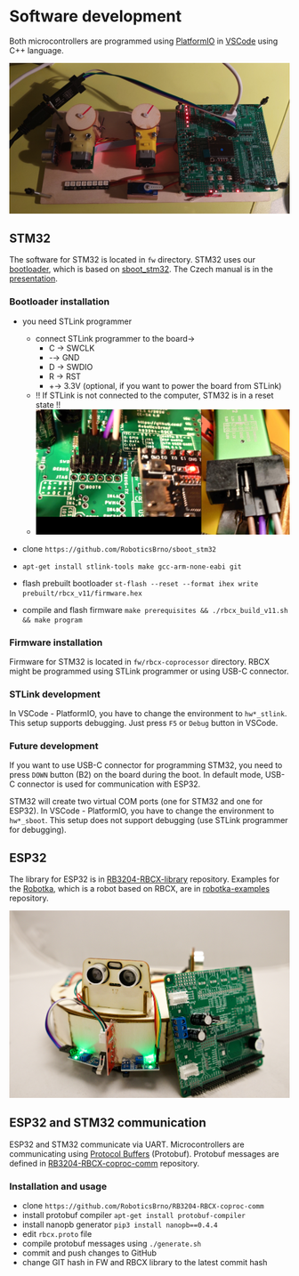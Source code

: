 # Software development
Both microcontrollers are programmed using [PlatformIO](https://platformio.org/) in [VSCode](https://code.visualstudio.com/) using C++ language.

![RBCX development](./media/rbcx-dev.png)

## STM32
The software for STM32 is located in `fw` directory.
STM32 uses our [bootloader](https://github.com/RoboticsBrno/sboot_stm32), which is based on [sboot_stm32](https://github.com/dmitrystu/sboot_stm32).
The Czech manual is in the [presentation](https://docs.google.com/presentation/d/1B4t7tvKhTz8Nwm9SQEp_2enkG-x4il2hApb1tdSRLiI/edit?usp=sharing).

### Bootloader installation
- you need STLink programmer
  - connect STLink programmer to the board→
    - C → SWCLK
    - -→ GND
    - D → SWDIO
    - R → RST
    - +→ 3.3V (optional, if you want to power the board from STLink)
  - !! If STLink is not connected to the computer, STM32 is in a reset state !!
  - ![STLink connection](./media/stlink_connection.png)

- clone `https://github.com/RoboticsBrno/sboot_stm32`
- `apt-get install stlink-tools make gcc-arm-none-eabi git`
- flash prebuilt bootloader `st-flash --reset --format ihex write prebuilt/rbcx_v11/firmware.hex`
- compile and flash firmware `make prerequisites && ./rbcx_build_v11.sh && make program`

### Firmware installation
Firmware for STM32 is located in `fw/rbcx-coprocessor` directory.
RBCX might be programmed using STLink programmer or using USB-C connector.

### STLink development
In VSCode - PlatformIO, you have to change the environment to `hw*_stlink`.
This setup supports debugging. Just press `F5` or `Debug` button in VSCode.

### Future development
If you want to use USB-C connector for programming STM32, you need to press `DOWN` button (B2) on the board during the boot.
In default mode, USB-C connector is used for communication with ESP32.

STM32 will create two virtual COM ports (one for STM32 and one for ESP32).
In VSCode - PlatformIO, you have to change the environment to `hw*_sboot`.
This setup does not support debugging (use STLink programmer for debugging).



## ESP32
The library for ESP32 is in [RB3204-RBCX-library](https://github.com/RoboticsBrno/RB3204-RBCX-library) repository.
Examples for the [Robotka](https://robotka.robotickytabor.cz), which is a robot based on RBCX, are in [robotka-examples](https://github.com/RoboticsBrno/robotka-examples) repository.

![RBCX](./media/robotka.jpg)

## ESP32 and STM32 communication
ESP32 and STM32 communicate via UART.
Microcontrollers are communicating using [Protocol Buffers](https://developers.google.com/protocol-buffers) (Protobuf).
Protobuf messages are defined in [RB3204-RBCX-coproc-comm](https://github.com/RoboticsBrno/RB3204-RBCX-coproc-comm) repository.

### Installation and usage
- clone `https://github.com/RoboticsBrno/RB3204-RBCX-coproc-comm`
- install protobuf compiler `apt-get install protobuf-compiler`
- install nanopb generator `pip3 install nanopb==0.4.4`
- edit `rbcx.proto` file
- compile protobuf messages using `./generate.sh`
- commit and push changes to GitHub
- change GIT hash in FW and RBCX library to the latest commit hash